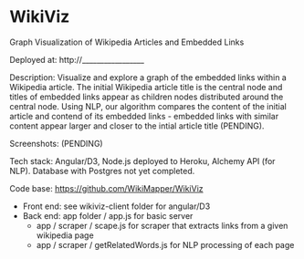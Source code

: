 WikiViz
=======

Graph Visualization of Wikipedia Articles and Embedded Links

Deployed at: http://_________________

Description: Visualize and explore a graph of the embedded links within a Wikipedia article. The initial Wikipedia article title is the central node and titles of embedded links appear as children nodes distributed around the central node. Using NLP, our algorithm compares the content of the initial article and contend of its embedded links - embedded links with similar content appear larger and closer to the intial article title (PENDING).

Screenshots: (PENDING)

Tech stack: Angular/D3, Node.js deployed to Heroku, Alchemy API (for NLP). Database with Postgres not yet completed.

Code base: https://github.com/WikiMapper/WikiViz
  - Front end: see wikiviz-client folder for angular/D3
  - Back end: app folder / app.js for basic server
    - app / scraper / scape.js for scraper that extracts links from a given wikipedia page
    - app / scraper / getRelatedWords.js for NLP processing of each page

